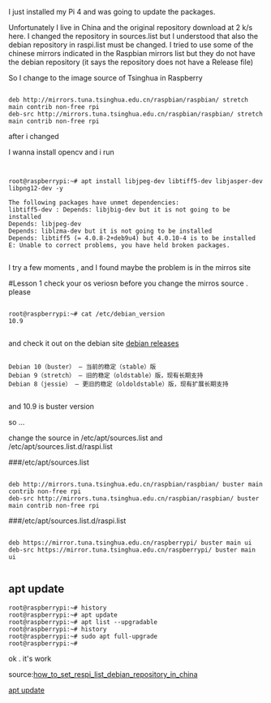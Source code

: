 

I just installed my Pi 4 and was going to update the packages.

Unfortunately I live in China and the original repository download at 2 k/s here. I changed the repository in sources.list but I understood that also the debian repository in raspi.list must be changed. I tried to use some of the chinese mirrors indicated in the Raspbian mirrors list but they do not have the debian repository (it says the repository does not have a Release file)

So I change to the image source of Tsinghua in Raspberry 

```

deb http://mirrors.tuna.tsinghua.edu.cn/raspbian/raspbian/ stretch main contrib non-free rpi
deb-src http://mirrors.tuna.tsinghua.edu.cn/raspbian/raspbian/ stretch main contrib non-free rpi

```

after i changed

I wanna install opencv and i run


```


root@raspberrypi:~# apt install libjpeg-dev libtiff5-dev libjasper-dev libpng12-dev -y

The following packages have unmet dependencies:
libtiff5-dev : Depends: libjbig-dev but it is not going to be installed
Depends: libjpeg-dev
Depends: liblzma-dev but it is not going to be installed
Depends: libtiff5 (= 4.0.8-2+deb9u4) but 4.0.10-4 is to be installed
E: Unable to correct problems, you have held broken packages.


```


I try a few moments , and I found maybe the problem is in the mirros site

#Lesson 1 check your os veriosn before you change the mirros source . please


```console 

root@raspberrypi:~# cat /etc/debian_version
10.9


```

and check it out on the debian site [debian releases](https://www.debian.org/releases/)


```

Debian 10（buster） — 当前的稳定（stable）版
Debian 9（stretch） — 旧的稳定（oldstable）版，现有长期支持
Debian 8（jessie） — 更旧的稳定（oldoldstable）版，现有扩展长期支持


```


and 10.9 is buster version

so ...

change the source in /etc/apt/sources.list and  /etc/apt/sources.list.d/raspi.list


###/etc/apt/sources.list
```

deb http://mirrors.tuna.tsinghua.edu.cn/raspbian/raspbian/ buster main contrib non-free rpi
deb-src http://mirrors.tuna.tsinghua.edu.cn/raspbian/raspbian/ buster main contrib non-free rpi

```

###/etc/apt/sources.list.d/raspi.list


```

deb https://mirror.tuna.tsinghua.edu.cn/raspberrypi/ buster main ui
deb-src https://mirror.tuna.tsinghua.edu.cn/raspberrypi/ buster main ui


```

## apt update

``` console
root@raspberrypi:~# history
root@raspberrypi:~# apt update
root@raspberrypi:~# apt list --upgradable
root@raspberrypi:~# history
root@raspberrypi:~# sudo apt full-upgrade
root@raspberrypi:~# 

```
ok . it's work


source:[how_to_set_respi_list_debian_repository_in_china](https://blog.csdn.net/weixin_43894786/article/details/105642275)

[apt update](https://www.jianshu.com/p/93ef6bace0a4)
